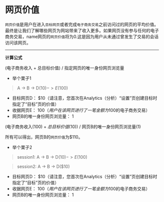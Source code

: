 # 网页价值

`网页价值`是用户在进入`目标网页`或者完成`电子商务交易`之前访问过的网页的平均价值。最终是让我们了解哪些网页为网站带来了收入更多。如果网页没有参与任何的电子商务交易，name网页的`网页价值`将为0.这是因为用户从未通过曾发生了交易的会话访问该网页。

<hr/>

**计算公式**

(电子商务收入 + 总目标价值) / 指定网页的唯一身份网页浏览量  

* 举个栗子1

> A -> B -> D($10) -> E($100)

* 目标网页D： $10（请注意，您首次在Analytics（分析）“设置”页创建目标时指定了“目标”页的价值）
* 收据网页E： $100（用户在该网页进行了一笔金额为$100的电子商务交易）
* 网页B的唯一身份网页浏览量： 1

(电子商务收入($100) + 总目标价值($10)) / 网页B的唯一身份网页浏览量(1) 

所有可以得出，网页B的`网页价值`为$110。

* 举个栗子2

> session1: A -> B -> D($10) -> E($100)

> session2: A -> B -> D($10)

* 目标网页D： $10（请注意，您首次在Analytics（分析）“设置”页创建目标时指定了“目标”页的价值）
* 收据网页E： $100（用户在该网页进行了一笔金额为$100的电子商务交易）
* 网页B的唯一身份网页浏览量： 1







